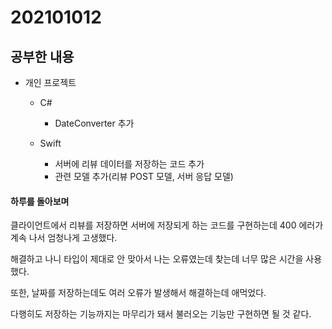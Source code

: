# 202101012

## 공부한 내용
+ 개인 프로젝트
  - C#
    * DateConverter 추가
  
  - Swift
    * 서버에 리뷰 데이터를 저장하는 코드 추가
    * 관련 모델 추가(리뷰 POST 모델, 서버 응답 모델)
    
#### 하루를 돌아보며
클라이언트에서 리뷰를 저장하면 서버에 저장되게 하는 코드를 구현하는데 400 에러가 계속 나서 엄청나게 고생했다.

해결하고 나니 타입이 제대로 안 맞아서 나는 오류였는데 찾는데 너무 많은 시간을 사용했다.

또한, 날짜를 저장하는데도 여러 오류가 발생해서 해결하는데 애먹었다.

다행히도 저장하는 기능까지는 마무리가 돼서 불러오는 기능만 구현하면 될 것 같다.
